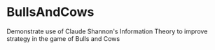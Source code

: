 # BullsAndCows
Demonstrate use of Claude Shannon's Information Theory to improve strategy in the game of Bulls and Cows
